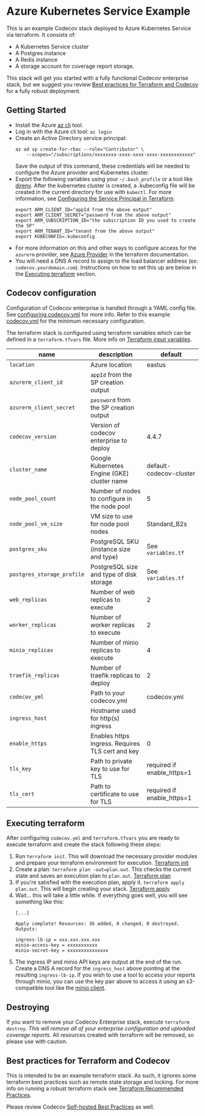 # Azure Kubernetes Service Example

This is an example Codecov stack deployed to Azure Kubernetes Service via
terraform.  It consists of:
- A Kubernetes Service cluster
- A Postgres instance
- A Redis instance
- A storage account for coverage report storage.

This stack will get you started with a fully functional Codecov enterprise
stack, but we suggest you review 
[Best practices for Terraform and Codecov](#best-practices-for-terraform-and-codecov) 
for a fully robust deployment.

## Getting Started

- Install the Azure [az
  cli](https://docs.microsoft.com/en-us/cli/azure/install-azure-cli?view=azure-cli-latest)
  tool.
- Log in with the Azure cli tool: `az login`
- Create an Active Directory service principal:
    ```
    az ad sp create-for-rbac --role="Contributor" \
        --scopes="/subscriptions/xxxxxxxx-xxxx-xxxx-xxxx-xxxxxxxxxxxx"
    ```
  Save the output of this command, these credentials will be needed to
  configure the Azure provider and Kubernetes cluster.
- Export the following variables using your `~/.bash_profile` or a tool
  like [direnv](https://direnv.net/).  After the kubernetes cluster is
  created, a .kubeconfig file will be created in the current directory for use
  with `kubectl`.  For more information, see [Configuring the Service Principal in
  Terraform](https://www.terraform.io/docs/providers/azurerm/auth/service_principal_client_secret.html#configuring-the-service-principal-in-terraform).
    ```
    export ARM_CLIENT_ID="appId from the above output"
    export ARM_CLIENT_SECRET="password from the above output"
    export ARM_SUBSCRIPTION_ID="the subscription ID you used to create the SP"
    export ARM_TENANT_ID="tenant from the above output"
    export KUBECONFIG=.kubeconfig
    ```
- For more information on this and other ways to configure access for the `azurerm`
  provider, see [Azure Provider](https://www.terraform.io/docs/providers/azurerm/index.html)
  in the terraform documentation.
- You will need a DNS A record to assign to the load balancer address (ex:
  `codecov.yourdomain.com`).  Instructions on how to set this up are below in
  the [Executing terraform](#executing-terraform) section.

## Codecov configuration

Configuration of Codecov enterprise is handled through a YAML config file.
See [configuring codecov.yml](https://docs.codecov.io/docs/configuration) for 
more info.  Refer to this example [codecov.yml](../codecov.yml.example) for the
minimum necessary configuration.

The terraform stack is configured using terraform variables which can be
defined in a `terraform.tfvars` file.  More info on
[Terraform input variables](https://www.terraform.io/docs/configuration/variables.html).

| name | description | default |
| --- | --- | --- |
| `location` | Azure location | eastus |
| `azurerm_client_id` | `appId` from the SP creation output | |
| `azurerm_client_secret` | `password` from the SP creation output | |
| `codecov_version` | Version of codecov enterprise to deploy | 4.4.7 |
| `cluster_name` | Google Kubernetes Engine (GKE) cluster name | default-codecov-cluster |
| `node_pool_count` | Number of nodes to configure in the node pool | 5 |
| `node_pool_vm_size` | VM size to use for node pool nodes | Standard_B2s |
| `postgres_sku` | PostgreSQL SKU (instance size and type) | See `variables.tf` |
| `postgres_storage_profile` | PostgreSQL size and type of disk storage | See `variables.tf` |
| `web_replicas` | Number of web replicas to execute | 2 |
| `worker_replicas` | Number of worker replicas to execute | 2 |
| `minio_replicas` | Number of minio replicas to execute | 4 |
| `traefik_replicas` | Number of traefik replicas to deploy | 2 |
| `codecov_yml` | Path to your codecov.yml | codecov.yml |
| `ingress_host` | Hostname used for http(s) ingress | |
| `enable_https` | Enables https ingress.  Requires TLS cert and key | 0 |
| `tls_key` | Path to private key to use for TLS | required if enable_https=1 |
| `tls_cert` | Path to certificate to use for TLS | required if enable_https=1 |

## Executing terraform

After configuring `codecov.yml` and `terraform.tfvars` you are ready to execute
terraform and create the stack following these steps:

1. Run `terraform init`.  This will download the necessary provider modules and
   prepare your terraform environment for execution.  [Terraform
   init](https://www.terraform.io/docs/commands/init.html)
1. Create a plan: `terraform plan -out=plan.out`.  This checks the current
   state and saves an execution plan to `plan.out`.  [Terraform
   plan](https://www.terraform.io/docs/commands/plan.html)
1. If you're satisfied with the execution plan, apply it.  `terraform apply
   plan.out`.  This will begin creating your stack.  [Terraform
   apply](https://www.terraform.io/docs/commands/apply.html)
1. Wait... this will take a little while.  If everything goes well, you will
   see something like this:
     ```
     [...]
     
     Apply complete! Resources: 36 added, 0 changed, 0 destroyed.
     Outputs:
     
     ingress-lb-ip = xxx.xxx.xxx.xxx
     minio-access-key = xxxxxxxxxxx
     minio-secret-key = xxxxxxxxxxxxxxx
     ```
1. The ingress IP and minio API keys are output at the end of the run.
   Create a DNS A record for the `ingress_host` above pointing at the
   resulting `ingress-lb-ip`.  If you wish to use a tool to access your
   reports through minio, you can use the key pair above to access it
   using an s3-compatible tool like the [minio
   client](https://docs.min.io/docs/minio-client-quickstart-guide).

## Destroying

If you want to remove your Codecov Enterprise stack, execute `terraform
destroy`.  *This will remove all of your enterprise configuration and uploaded
coverage reports.*  All resources created with terraform will be removed, so
please use with caution.

## Best practices for Terraform and Codecov

This is intended to be an example terraform stack.  As such, it ignores some
terraform best practices such as remote state storage and locking.  For more
info on running a robust terraform stack see [Terraform Recommended
Practices](https://www.terraform.io/docs/enterprise/guides/recommended-practices/index.html).

Please review Codecov [Self-hosted Best
Practices](https://docs.codecov.io/docs/best-practices) as well.
